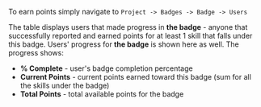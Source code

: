 To earn points simply navigate to `Project -> Badges -> Badge -> Users`

The table displays users that made progress in **the badge** \- anyone that successfully reported and earned points for at least 1 skill that falls under this badge\. Users' progress for **the badge** is shown here as well. The progress shows:

* **% Complete** \- user's badge completion percentage
* **Current Points** \- current points earned toward this badge \(sum for all the skills under the badge\)
* **Total Points** \- total available points for the badge